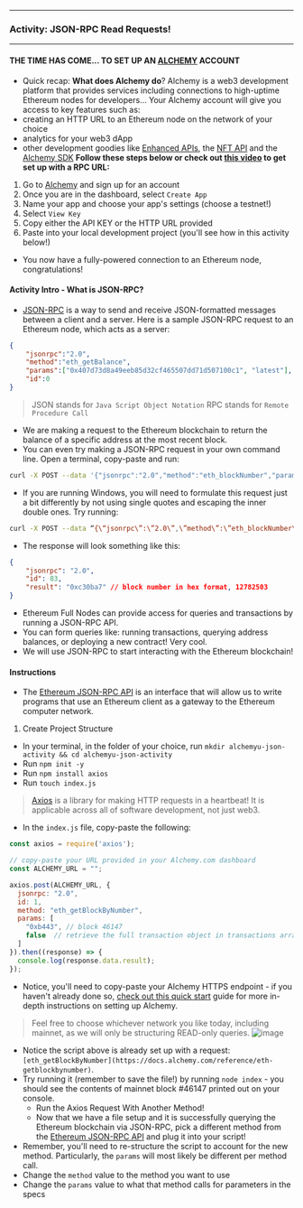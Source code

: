 
---
### Activity: JSON-RPC Read Requests!
---

#### THE TIME HAS COME... TO SET UP AN [ALCHEMY](https://alchemy.com/?a=eth-bootcamp) ACCOUNT
- Quick recap: **What does Alchemy do**? Alchemy is a web3 development platform that provides services including connections to high-uptime Ethereum nodes for developers... Your Alchemy account will give you access to key features such as:
- creating an HTTP URL to an Ethereum node on the network of your choice
- analytics for your web3 dApp
- other development goodies like [Enhanced APIs](https://www.alchemy.com/enhanced-apis), the [NFT API](https://www.alchemy.com/nft-api) and the [Alchemy SDK](https://www.alchemy.com/sdk)
**Follow these steps below or check out [this video](https://www.youtube.com/watch?v=tfggWxfG9o0) to get set up with a RPC URL:**
1. Go to [Alchemy](https://alchemy.com/?a=eth-bootcamp) and sign up for an account
2. Once you are in the dashboard, select ``Create App``
3. Name your app and choose your app's settings (choose a testnet!)
4. Select ``View Key``
5. Copy either the API KEY or the HTTP URL provided
6. Paste into your local development project (you'll see how in this activity below!)
- You now have a fully-powered connection to an Ethereum node, congratulations!

#### Activity Intro - What is JSON-RPC?
- [JSON-RPC](https://www.jsonrpc.org/specification) is a way to send and receive JSON-formatted messages between a client and a server. Here is a sample JSON-RPC request to an Ethereum node, which acts as a server:
```json
{
    "jsonrpc":"2.0",
    "method":"eth_getBalance",
    "params":["0x407d73d8a49eeb85d32cf465507dd71d507100c1", "latest"],
    "id":0
}
```
>JSON stands for ``Java Script Object Notation`` RPC stands for ``Remote Procedure Call``
- We are making a request to the Ethereum blockchain to return the balance of a specific address at the most recent block.
- You can even try making a JSON-RPC request in your own command line. Open a terminal, copy-paste and run:
```bash
curl -X POST --data '{"jsonrpc":"2.0","method":"eth_blockNumber","params":[],"id":83}' https://eth-mainnet.alchemyapi.io/v2/gZgOOh1X3cpVWXeVR9EL51zC1vpbggIF
```
- If you are running Windows, you will need to formulate this request just a bit differently by not using single quotes and escaping the inner double ones. Try running:
```bash
curl -X POST --data “{\“jsonrpc\”:\”2.0\”,\”method\”:\”eth_blockNumber\”,\”params\”:[],\”id\”:83}” https://eth-mainnet.alchemyapi.io/v2/gZgOOh1X3cpVWXeVR9EL51zC1vpbggIF
```
- The response will look something like this:
```json
{
    "jsonrpc": "2.0",
    "id": 83, 
    "result": "0xc30ba7" // block number in hex format, 12782503
}  
```
- Ethereum Full Nodes can provide access for queries and transactions by running a JSON-RPC API. 
- You can form queries like: running transactions, querying address balances, or deploying a new contract! Very cool.
- We will use JSON-RPC to start interacting with the Ethereum blockchain!

#### Instructions
- The [Ethereum JSON-RPC API](https://eth.wiki/json-rpc/API) is an interface that will allow us to write programs that use an Ethereum client as a gateway to the Ethereum computer network.
1. Create Project Structure
- In your terminal, in the folder of your choice, run ``mkdir alchemyu-json-activity && cd alchemyu-json-activity``
- Run ``npm init -y``
- Run ``npm install axios``
- Run ``touch index.js``
> [Axios](https://axios-http.com/) is a library for making HTTP requests in a heartbeat! It is applicable across all of software development, not just web3.
- In the ``index.js`` file, copy-paste the following:
```javascript
const axios = require('axios');

// copy-paste your URL provided in your Alchemy.com dashboard
const ALCHEMY_URL = "";

axios.post(ALCHEMY_URL, {
  jsonrpc: "2.0",
  id: 1,
  method: "eth_getBlockByNumber",
  params: [
    "0xb443", // block 46147
    false  // retrieve the full transaction object in transactions array
  ]
}).then((response) => {
  console.log(response.data.result);
});
```
- Notice, you'll need to copy-paste your Alchemy HTTPS endpoint - if you haven't already done so, [check out this quick start](https://docs.alchemy.com/docs/alchemy-quickstart-guide) guide for more in-depth instructions on setting up Alchemy.
>Feel free to choose whichever network you like today, including mainnet, as we will only be structuring READ-only queries.
![image](https://i.imgur.com/RNvaGZU.png)

- Notice the script above is already set up with a request: ``[eth_getBlockByNumber](https://docs.alchemy.com/reference/eth-getblockbynumber)``.
- Try running it (remember to save the file!) by running ``node index`` - you should see the contents of mainnet block #46147 printed out on your console.
    - Run the Axios Request With Another Method!
    - Now that we have a file setup and it is successfully querying the Ethereum blockchain via JSON-RPC, pick a different method from the [Ethereum JSON-RPC API](https://docs.alchemy.com/reference/ethereum-api-quickstart) and plug it into your script!
- Remember, you'll need to re-structure the script to account for the new method. Particularly, the ``params`` will most likely be different per method call.
- Change the ``method`` value to the method you want to use
- Change the ``params`` value to what that method calls for parameters in the specs